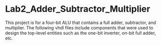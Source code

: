 # Lab2_Adder_Subtractor_Multiplier
This project is for a four-bit ALU that contains a full adder, subtractor, and multiplier. The following vhdl files include components that were used to design the top-level entities such as the one-bit inverter, on-bit full adder, etc.

